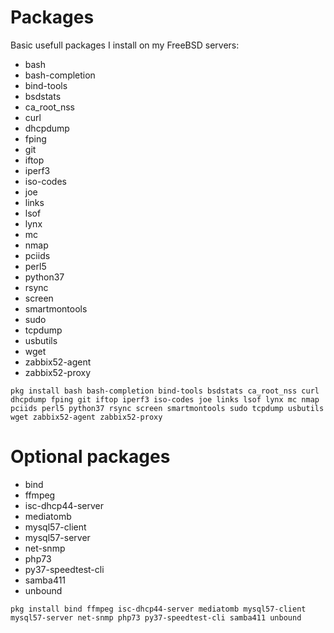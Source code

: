 Packages
===

Basic usefull packages I install on my FreeBSD servers:
- bash
- bash-completion
- bind-tools
- bsdstats
- ca_root_nss
- curl
- dhcpdump
- fping
- git
- iftop
- iperf3
- iso-codes
- joe
- links
- lsof
- lynx
- mc
- nmap
- pciids
- perl5
- python37
- rsync
- screen
- smartmontools
- sudo
- tcpdump
- usbutils
- wget
- zabbix52-agent
- zabbix52-proxy
```
pkg install bash bash-completion bind-tools bsdstats ca_root_nss curl dhcpdump fping git iftop iperf3 iso-codes joe links lsof lynx mc nmap pciids perl5 python37 rsync screen smartmontools sudo tcpdump usbutils wget zabbix52-agent zabbix52-proxy
```


Optional packages
===
- bind
- ffmpeg
- isc-dhcp44-server
- mediatomb
- mysql57-client
- mysql57-server
- net-snmp
- php73
- py37-speedtest-cli
- samba411
- unbound
```
pkg install bind ffmpeg isc-dhcp44-server mediatomb mysql57-client mysql57-server net-snmp php73 py37-speedtest-cli samba411 unbound
```
